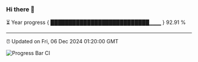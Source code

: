 ### Hi there 👋

⏳ Year progress { ███████████████████████████▁▁▁ } 92.91 %

---

⏰ Updated on Fri, 06 Dec 2024 01:20:00 GMT

![Progress Bar CI](https://github.com/JuvenileQ/Progress-Bar-CI/workflows/main/badge.svg)
